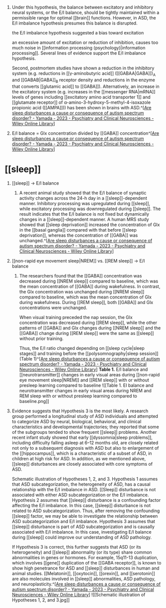 1. Under this hypothesis, the balance between excitatory and inhibitory neural systems, or the E/I balance, should be tightly maintained within a permissible range for optimal [[brain]] functions. However, in ASD, the E/I imbalance hypothesis presumes this balance is disrupted.
   
   the E/I imbalance hypothesis suggested a bias toward excitation
   
   an excessive amount of excitation or reduction of inhibition, causes too much noise in [[information processing (psychology)|information processing]]. Several lines of evidence support the E/I imbalance hypothesis.
   
   Second, postmortem studies have shown a reduction in the inhibitory system (e.g. reductions in [[γ-aminobutyric acid]] ([[GABAA|GABA]])<sub>A</sub> and [[GABAB|GABA]]<sub>B</sub> receptor density and reductions in the enzyme that converts [[glutamic acid]] to [[GABA]]). Alternatively, an increase in the excitatory system (e.g. increases in the [[messenger RNA|mRNA]] levels of genes including [[excitatory amino acid transporter 1]] and [[glutamate receptor]] of α-amino-3-hydroxy-5-methyl-4-isoxazole propionic acid ([[AMPA]])) has been shown in brains with ASD.^[[Are sleep disturbances a cause or consequence of autism spectrum disorder? - Yamada - 2023 - Psychiatry and Clinical Neurosciences - Wiley Online Library](https://onlinelibrary.wiley.com/doi/10.1111/pcn.13550)]
2. E/I balance = Glx concentration divided by [[GABA]] concentration^[[Are sleep disturbances a cause or consequence of autism spectrum disorder? - Yamada - 2023 - Psychiatry and Clinical Neurosciences - Wiley Online Library](https://onlinelibrary.wiley.com/doi/10.1111/pcn.13550)]

# [[sleep]]
1. [[sleep]] → E/I balance
	1. A recent animal study showed that the E/I balance of synaptic activity changes across the 24-h day in a [[sleep]]-dependent manner. Inhibitory processing was upregulated during [[sleep]], while excitatory processing was downregulated during [[sleep]]. The result indicates that the E/I balance is not fixed but dynamically changes in a [[sleep]]-dependent manner. A human MRS study showed that [[sleep deprivation]] increased the concentration of Glx in the [[basal ganglia]] compared with that before [[sleep deprivation]], whereas the concentration of [[GABA]] was unchanged.^[[Are sleep disturbances a cause or consequence of autism spectrum disorder? - Yamada - 2023 - Psychiatry and Clinical Neurosciences - Wiley Online Library](https://onlinelibrary.wiley.com/doi/10.1111/pcn.13550)]
2. [[non-rapid eye movement sleep|NREM]] vs. [[REM sleep]] → E/I balance
	1. The researchers found that the [[GABA]] concentration was decreased during [[NREM sleep]] compared to baseline, which was the mean concentration of [[GABA]] during wakefulness. In contrast, the Glx concentration was unchanged during [[NREM sleep]] compared to baseline, which was the mean concentration of Glx during wakefulness. During [[REM sleep]], both [[GABA]] and Glx concentrations were unchanged.
	   
	   When visual training preceded the nap session, the Glx concentration was decreased during [[REM sleep]], while the other patterns of [[GABA]] and Glx changes during [[NREM sleep]] and the [[GABA]] change during [[REM sleep]] were the same as [[sleep]] without prior training.
	   
	   Thus, the E/I ratio changed depending on [[sleep cycle|sleep stages]] and training before the [[polysomnography|sleep session]] (Table 1)^[[Are sleep disturbances a cause or consequence of autism spectrum disorder? - Yamada - 2023 - Psychiatry and Clinical Neurosciences - Wiley Online Library](https://onlinelibrary.wiley.com/doi/10.1111/pcn.13550)]
	   **Table 1.** E/I balance and [[neurotransmitter]] changes in early visual areas during [[non-rapid eye movement sleep|NREM]] and [[REM sleep]] with or without presleep learning compared to baseline  ![[Table 1. EI balance and neurotransmitter changes in early visual areas during NREM and REM sleep with or without presleep learning compared to baseline.png]]
3. Evidence suggests that Hypothesis 3 is the most likely. A research group performed a longitudinal study of ASD individuals and attempted to categorize ASD by neural, biological, behavioral, and clinical characteristics and developmental trajectories; they reported that some of the subgroups tended to show frequent [[sleep]] problems. Another recent infant study showed that early [[dyssomnia|sleep problems]], including difficulty falling asleep at 6–12 months old, are closely related not only to a subsequent diagnosis with ASD but also to enlargement of the [[hippocampus]], which is a characteristic of a subset of ASD, in children at high risk for ASD. In addition, as we mentioned above, [[sleep]] disturbances are closely associated with core symptoms of ASD.
   
   Schematic illustration of Hypotheses 1, 2, and 3. Hypothesis 1 assumes that ASD subcategorization, the heterogeneity of ASD, has a causal relationship with the E/I imbalance in ASD. [[Sleep]] disturbance is not associated with either ASD subcategorization or the E/I imbalance. Hypothesis 2 assumes that [[sleep]] disturbance is a confounding factor affecting the E/I imbalance. In this case, [[sleep]] disturbance is not related to ASD subcategorization. Thus, after removing the confounding [[sleep]] factor, we may be able to investigate the relationship between ASD subcategorization and E/I imbalance. Hypothesis 3 assumes that [[sleep]] disturbance is part of ASD subcategorization and is causally associated with E/I imbalance. In this case, investigating E/I balance during [[sleep]] could improve our understanding of ASD pathology.
   
   If Hypothesis 3 is correct, this further suggests that ASD (or its heterogeneity) and [[sleep]] abnormality (or its type) share common abnormalities in genes or hormones. For example, 15q11-13 duplication, which involves [[gene]] duplication of the [[GABA receptor]], is known to show high penetrance for ASD and [[sleep]] disturbances in human and animal studies. [[Melatonin]], [[oxytocin]], [[orexin]], and [[serotonin]] are also molecules involved in [[sleep]] abnormalities, ASD pathology, and neuroplasticity.^[[Are sleep disturbances a cause or consequence of autism spectrum disorder? - Yamada - 2023 - Psychiatry and Clinical Neurosciences - Wiley Online Library](https://onlinelibrary.wiley.com/doi/10.1111/pcn.13550)] ![[Schematic illustration of Hypotheses 1, 2, and 3.jpg]]